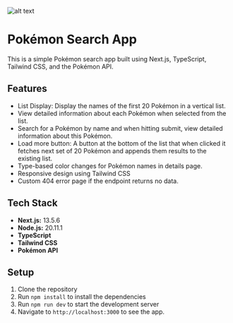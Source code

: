 ![alt text](public/International_Pokémon_logo.svg)

##
# Pokémon Search App

This is a simple Pokémon search app built using Next.js, TypeScript, Tailwind CSS, and the Pokémon API.

## Features

- List Display: Display the names of the first 20 Pokémon in a vertical list.
- View detailed information about each Pokémon when selected from the list.
- Search for a Pokémon by name and when hitting submit, view detailed information about this Pokémon.
- Load more button: A button at the bottom of the list that when clicked it fetches next set of 20 Pokémon and appends them results to the existing list.
- Type-based color changes for Pokémon names in details page.
- Responsive design using Tailwind CSS
- Custom 404 error page if the endpoint returns no data.

## Tech Stack

- **Next.js:** 13.5.6
- **Node.js:** 20.11.1
- **TypeScript**
- **Tailwind CSS**
- **Pokémon API**

## Setup

1. Clone the repository
2. Run `npm install` to install the dependencies
3. Run `npm run dev` to start the development server
4. Navigate to `http://localhost:3000` to see the app.
